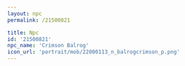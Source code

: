 ```yaml
---
layout: npc
permalink: /21500821

title: Npc
id: '21500821'
npc_name: 'Crimson Balrog'
icon_url: 'portrait/mob/22000113_n_balrogcrimson_p.png'
---
```

